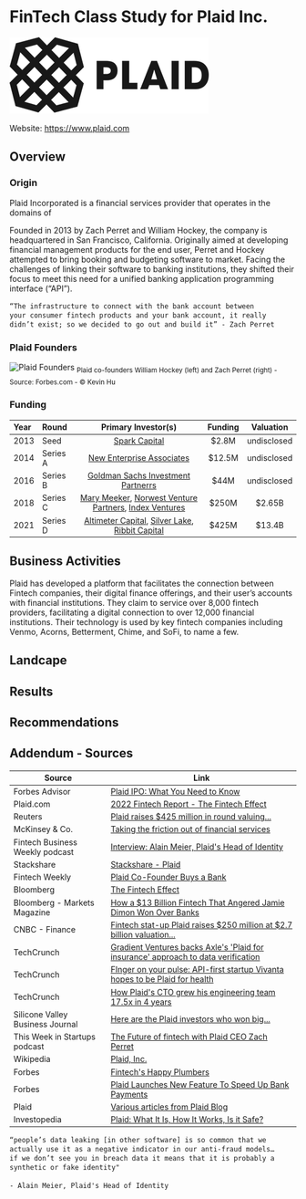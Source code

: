 # FinTech Class Study for Plaid Inc.

![test](images/350px-Plaid_logo.png)

Website: <https://www.plaid.com>

## Overview

### Origin

Plaid Incorporated is a financial services provider that operates in the domains of 

Founded in 2013 by Zach Perret and William Hockey, the company is headquartered in San Francisco, California. Originally aimed at developing financial management products for the end user, Perret and Hockey attempted to bring booking and budgeting software to market. Facing the challenges of linking their software to banking institutions, they shifted their focus to meet this need for a unified banking application programming interface (“API”).

```
“The infrastructure to connect with the bank account between
your consumer fintech products and your bank account, it really
didn’t exist; so we decided to go out and build it” - Zach Perret
```

### Plaid Founders
![Plaid Founders](https://imageio.forbes.com/specials-images/imageserve/606cc07c057d1b6bbe16ce7a/Plaid-cofounders-William-Hockey-and-Zach-Perret/0x0.jpg?format=jpg&width=1440)
<sub>Plaid co-founders William Hockey (left) and Zach Perret (right) - Source: Forbes.com - © Kevin Hu</sub>



### Funding

| Year  | Round | Primary Investor(s) | Funding | Valuation |
| :------------- | :------------- | :-------------: | :-------------: | :-------------: |
|2013 | Seed| [Spark Capital](https://www.sparkcapital.com/)| $2.8M| undisclosed|
|2014 | Series A| [New Enterprise Associates](https://www.nea.com/)| $12.5M| undisclosed|
|2016 | Series B| [Goldman Sachs Investment Partnerrs](https://growth.gs.com/homepage)| $44M| undisclosed|
|2018 | Series C| [Mary Meeker](https://www.bondcap.com/partners/mary-meeker/), [Norwest Venture Partners](https://www.nvp.com/), [Index Ventures](https://www.indexventures.com/)| $250M| $2.65B|
|2021 | Series D| [Altimeter Capital](https://www.altimeter.com/home), [Silver Lake](https://www.silverlake.com/), [Ribbit Capital](https://ribbitcap.com/)| $425M| $13.4B|




## Business Activities

Plaid has developed a platform that facilitates the connection between Fintech companies, their digital finance offerings, and their user’s accounts with financial institutions. They claim to service over 8,000 fintech providers, facilitating a digital connection to over 12,000 financial institutions. Their technology is used by key fintech companies including Venmo, Acorns, Betterment, Chime, and SoFi, to name a few. 

## Landcape

## Results

## Recommendations

## Addendum - Sources

| Source  | Link |
| ------------- | ------------- |
| Forbes Advisor  |[Plaid IPO: What You Need to Know](https://www.forbes.com/advisor/investing/plaid-ipo/#:~:text=Plaid's%20business%20jumped%20by%2060,was%20going%20to%20the%20moon)  |
| Plaid.com  | [2022 Fintech Report - The Fintech Effect](https://assets.ctfassets.net/ss5kfr270og3/VaCGExAZmB8BOcPEZnUUk/5f707ad491b1112b33b9a23f0a014f27/the-fintech-effect-2022.pdf?form=2008)  |
| Reuters  | [Plaid raises $425 million in round valuing...](https://www.reuters.com/article/us-plaid-funding-idUSKBN2BU1ID)  |
| McKinsey & Co.  | [Taking the friction out of financial services](https://www.mckinsey.com/industries/financial-services/our-insights/taking-the-friction-out-of-financial-services-a-conversation-with-plaid-coo-eric-sager)  |
| Fintech Business Weekly podcast  | [Interview: Alain Meier, Plaid's Head of Identity](https://fintechbusinessweekly.substack.com/p/interview-alain-meier-plaids-head)  |
| Stackshare  | [Stackshare - Plaid](https://stackshare.io/plaid/plaid)  |
| Fintech Weekly  | [Plaid Co-Founder Buys a Bank](https://fintechbusinessweekly.substack.com/p/plaid-co-founder-buys-a-bank-goldman)  |
| Bloomberg  | [The Fintech Effect](link)  |
| Bloomberg - Markets Magazine  | [How a $13 Billion Fintech That Angered Jamie Dimon Won Over Banks](https://www.bloomberg.com/news/features/2023-05-31/plaid-scared-jamie-dimon-but-fintech-behind-venmo-and-robinhood-won-him-over)  |
| CNBC - Finance  | [Fintech stat-up Plaid raises $250 million at $2.7 billion valuation...](https://www.cnbc.com/2018/12/11/plaids-250-million-funding-round-propels-it-to-2point7-billion-valuation.html)  |
| TechCrunch  | [Gradient Ventures backs Axle's 'Plaid for insurance' approach to data verification](https://techcrunch.com/2023/04/10/gradient-ventures-axle-plaid-insurance-verification/)  |
| TechCrunch  | [FInger on your pulse: API-first startup Vivanta hopes to be Plaid for health](https://techcrunch.com/2022/06/21/finger-on-your-pulse-api-first-startup-vivanta-hopes-to-be-plaid-for-health/)  |
| TechCrunch  | [How Plaid's CTO grew his engineering team 17.5x in 4 years](https://techcrunch.com/2022/03/28/how-plaids-cto-grew-his-engineering-team-17-5x-in-4-years/)  |
| Silicone Valley Business Journal  | [Here are the Plaid investors who won big...](https://www.bizjournals.com/sanjose/news/2020/01/14/plaid-visa-acquisition-vc-return-nea-spark-kleiner.html)  |
| This Week in Startups podcast  | [The Future of fintech with Plaid CEO Zach Perret](https://podcasts.apple.com/us/podcast/the-future-of-fintech-with-plaid-ceo-zach-perret-e1818/id315114957?i=1000629464564)  |
| Wikipedia  | [Plaid, Inc.](https://en.m.wikipedia.org/wiki/Plaid_Inc.)  |
| Forbes  | [Fintech's Happy Plumbers](https://www.forbes.com/plaid-fintech/#3b5db98f67f9)  |
| Forbes  | [Plaid Launches New Feature To Speed Up Bank Payments](https://www.forbes.com/sites/emilymason/2023/04/13/plaid-launches-new-feature-to-speed-up-bank-payments/?sh=6713fe164e2b)  |
| Plaid  | [Various articles from Plaid Blog](https://plaid.com/blog/)  |
| Investopedia  | [Plaid: What It Is, How It Works, Is it Safe?](link)  |

```text
“people’s data leaking [in other software] is so common that we
actually use it as a negative indicator in our anti-fraud models…
if we don’t see you in breach data it means that it is probably a
synthetic or fake identity"

- Alain Meier, Plaid's Head of Identity
```